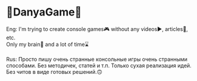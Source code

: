 # 👾DanyaGame👾
Eng:
I'm trying to create console games🎮 without any videos▶️, articles📑, etc.<br>
Only my brain🧠 and a lot of time⌛
<br><br>
Rus:
Просто пишу очень странные консольные игры очень странными способами. Без методичек, статей и т.п. Только сухая реализация идей. Без читов в виде готовых решений.🙃
